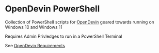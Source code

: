 # OpenDevin PowerShell
Collection of PowerShell scripts for [OpenDevin](https://github.com/OpenDevin/OpenDevin) geared towards running on Windows 10 and Windows 11

Requires Admin Privledges to run in a PowerShell Terminal

See [OpenDevin Requirements](https://github.com/OpenDevin/OpenDevin?tab=readme-ov-file#-get-started)
